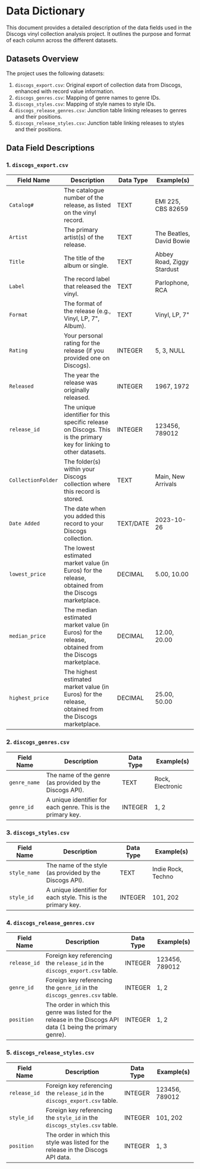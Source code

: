 # Data Dictionary

This document provides a detailed description of the data fields used in the Discogs vinyl collection analysis project. It outlines the purpose and format of each column across the different datasets.

## Datasets Overview

The project uses the following datasets:

1.  `discogs_export.csv`: Original export of collection data from Discogs, enhanced with record value information.
2.  `discogs_genres.csv`: Mapping of genre names to genre IDs.
3.  `discogs_styles.csv`: Mapping of style names to style IDs.
4.  `discogs_release_genres.csv`: Junction table linking releases to genres and their positions.
5.  `discogs_release_styles.csv`: Junction table linking releases to styles and their positions.

## Data Field Descriptions

### 1. `discogs_export.csv`

| Field Name         | Description                                                                                                                               | Data Type   | Example(s)         |
|--------------------|-----------------------------------------------------------------------------------------------------------------------------------------|-------------|--------------------|
| `Catalog#`         | The catalogue number of the release, as listed on the vinyl record.                                                                    | TEXT        | EMI 225, CBS 82659 |
| `Artist`           | The primary artist(s) of the release.                                                                                                    | TEXT        | The Beatles, David Bowie |
| `Title`            | The title of the album or single.                                                                                                       | TEXT        | Abbey Road, Ziggy Stardust |
| `Label`            | The record label that released the vinyl.                                                                                               | TEXT        | Parlophone, RCA    |
| `Format`           | The format of the release (e.g., Vinyl, LP, 7", Album).                                                                                 | TEXT        | Vinyl, LP, 7"      |
| `Rating`           | Your personal rating for the release (if you provided one on Discogs).                                                                 | INTEGER     | 5, 3, NULL         |
| `Released`         | The year the release was originally released.                                                                                             | INTEGER     | 1967, 1972         |
| `release_id`       | The unique identifier for this specific release on Discogs. This is the primary key for linking to other datasets.                      | INTEGER     | 123456, 789012     |
| `CollectionFolder` | The folder(s) within your Discogs collection where this record is stored.                                                              | TEXT        | Main, New Arrivals |
| `Date Added`       | The date when you added this record to your Discogs collection.                                                                         | TEXT/DATE   | 2023-10-26         |
| `lowest_price`     | The lowest estimated market value (in Euros) for the release, obtained from the Discogs marketplace.                                    | DECIMAL     | 5.00, 10.00        |
| `median_price`     | The median estimated market value (in Euros) for the release, obtained from the Discogs marketplace.                                   | DECIMAL     | 12.00, 20.00       |
| `highest_price`    | The highest estimated market value (in Euros) for the release, obtained from the Discogs marketplace.                                   | DECIMAL     | 25.00, 50.00       |

### 2. `discogs_genres.csv`

| Field Name   | Description                                                                    | Data Type | Example(s) |
|--------------|--------------------------------------------------------------------------------|-----------|------------|
| `genre_name` | The name of the genre (as provided by the Discogs API).                          | TEXT      | Rock, Electronic |
| `genre_id`   | A unique identifier for each genre. This is the primary key. | INTEGER   | 1, 2         |

### 3. `discogs_styles.csv`

| Field Name   | Description                                                                    | Data Type | Example(s)      |
|--------------|--------------------------------------------------------------------------------|-----------|-----------------|
| `style_name` | The name of the style (as provided by the Discogs API).                          | TEXT      | Indie Rock, Techno |
| `style_id`   | A unique identifier for each style. This is the primary key. | INTEGER   | 101, 202        |

### 4. `discogs_release_genres.csv`

| Field Name   | Description                                                                                                | Data Type | Example(s) |
|--------------|------------------------------------------------------------------------------------------------------------|-----------|------------|
| `release_id` | Foreign key referencing the `release_id` in the `discogs_export.csv` table.                               | INTEGER   | 123456, 789012 |
| `genre_id`   | Foreign key referencing the `genre_id` in the `discogs_genres.csv` table.                                  | INTEGER   | 1, 2         |
| `position`   | The order in which this genre was listed for the release in the Discogs API data (1 being the primary genre). | INTEGER   | 1, 2         |

### 5. `discogs_release_styles.csv`

| Field Name   | Description                                                                                                | Data Type | Example(s)          |
|--------------|------------------------------------------------------------------------------------------------------------|-----------|--------------------|
| `release_id` | Foreign key referencing the `release_id` in the `discogs_export.csv` table.                               | INTEGER   | 123456, 789012      |
| `style_id`   | Foreign key referencing the `style_id` in the `discogs_styles.csv` table.                                  | INTEGER   | 101, 202            |
| `position`   | The order in which this style was listed for the release in the Discogs API data.                          | INTEGER   | 1, 3                |
